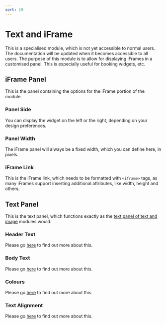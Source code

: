 ```yaml
---
sort: 29
---
```


# Text and iFrame

This is a specialised module, which is not yet accessible to normal users. The documentation will be updated when it becomes accessible to all users.
The purpose of this module is to allow for displaying iFrames in a customised panel. This is especially useful for booking widgets, etc.

## iFrame Panel

This is the panel containing the options for the iFrame portion of the module.

### Panel Side

You can display the widget on the left or the right, depending on your design preferences.

### Panel Width

The iFrame panel will always be a fixed width, which you can define here, in pixels.

### iFrame Link

This is the iFrame link, which needs to be formatted with `<iframe>` tags, as many iFrames support inserting additional attributes, like width, height and others.

## Text Panel

This is the text panel, which functions exactly as the [text panel of text and image](https://pinkpigeondocs.github.io/Pink-Pigeon-Documentation/6_Modules/14_text_and_image.html#text-panel) modules would.

### Header Text

Please go [here](https://pinkpigeondocs.github.io/Pink-Pigeon-Documentation/6_Modules/14_text_and_image.html#text-panel) to find out more about this.

### Body Text

Please go [here](https://pinkpigeondocs.github.io/Pink-Pigeon-Documentation/6_Modules/14_text_and_image.html#text-panel) to find out more about this.

### Colours

Please go [here](https://pinkpigeondocs.github.io/Pink-Pigeon-Documentation/6_Modules/14_text_and_image.html#text-panel) to find out more about this.

### Text Alignment

Please go [here](https://pinkpigeondocs.github.io/Pink-Pigeon-Documentation/6_Modules/17_text_only.html#text-alignment) to find out more about this.

